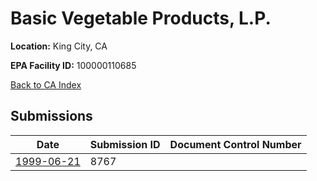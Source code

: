 # Basic Vegetable Products, L.P.

**Location:** King City, CA

**EPA Facility ID:** 100000110685

[Back to CA Index](../../index.md)

## Submissions

| Date | Submission ID | Document Control Number |
|------|--------------|-------------------------|
| [1999-06-21](submissions/8767.md) | 8767 |  |
